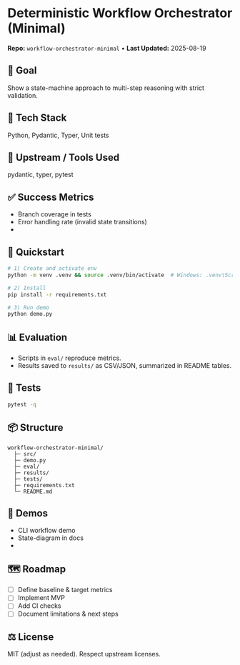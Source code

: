 # Deterministic Workflow Orchestrator (Minimal)

**Repo:** `workflow-orchestrator-minimal` • **Last Updated:** 2025-08-19

## 🎯 Goal

Show a state-machine approach to multi-step reasoning with strict validation.

## 🧱 Tech Stack

Python, Pydantic, Typer, Unit tests

## 🔗 Upstream / Tools Used

pydantic, typer, pytest

## ✅ Success Metrics

- Branch coverage in tests
- Error handling rate (invalid state transitions)
-

## 🚀 Quickstart

```bash
# 1) Create and activate env
python -m venv .venv && source .venv/bin/activate  # Windows: .venv\Scripts\activate

# 2) Install
pip install -r requirements.txt

# 3) Run demo
python demo.py
```

## 📊 Evaluation

- Scripts in `eval/` reproduce metrics.
- Results saved to `results/` as CSV/JSON, summarized in README tables.

## 🧪 Tests

```bash
pytest -q
```

## 📦 Structure

```text
workflow-orchestrator-minimal/
  ├─ src/
  ├─ demo.py
  ├─ eval/
  ├─ results/
  ├─ tests/
  ├─ requirements.txt
  └─ README.md
```

## 📸 Demos

- CLI workflow demo
- State-diagram in docs
-

## 🗺️ Roadmap

- [ ] Define baseline & target metrics
- [ ] Implement MVP
- [ ] Add CI checks
- [ ] Document limitations & next steps

## ⚖️ License

MIT (adjust as needed). Respect upstream licenses.

